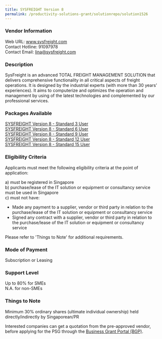```yaml
---
title: SYSFREIGHT Version 8
permalink: /productivity-solutions-grant/solutionrepo/solution1526
---
```


### Vendor Information
Web URL: www.sysfreight.com <br>Contact Hotline: 91097978 <br>Contact Email: lina@sysfreight.com <br>

### Description

SysFreight is an advanced TOTAL FREIGHT MANAGEMENT SOLUTION that delivers comprehensive functionality in all critical aspects of freight operations. It is designed by the industrial experts (with more than 30 years' experiences). It aims to computerize and optimizes the operation and management by using of the latest technologies and complemented by our professional services.

### Packages Available

<a href='https://www.gobusiness.gov.sg/images/psg/DesensitisedSysmagicSoftwareSolutionAnnex3wef20May2021_Part_1.pdf' target='_blank'>SYSFREIGHT Version 8 - Standard 3 User</a><br/>
<a href='https://www.gobusiness.gov.sg/images/psg/DesensitisedSysmagicSoftwareSolutionAnnex3wef20May2021_Part_2.pdf' target='_blank'>SYSFREIGHT Version 8 - Standard 6 User</a><br/>
<a href='https://www.gobusiness.gov.sg/images/psg/DesensitisedSysmagicSoftwareSolutionAnnex3wef20May2021_Part_3.pdf' target='_blank'>SYSFREIGHT Version 8 - Standard 9 User</a><br/>
<a href='https://www.gobusiness.gov.sg/images/psg/DesensitisedSysmagicSoftwareSolutionAnnex3wef20May2021_Part_4.pdf' target='_blank'>SYSFREIGHT Version 8 - Standard 12 User</a><br/>
<a href='https://www.gobusiness.gov.sg/images/psg/DesensitisedSysmagicSoftwareSolutionAnnex3wef20May2021_Part_5.pdf' target='_blank'>SYSFREIGHT Version 8 - Standard 15 User</a><br/>

### Eligibility Criteria

Applicants must meet the following eligibility criteria at the point of application:

a) must be registered in Singapore <br>
b) purchase/lease of the IT solution or equipment or consultancy service must be used in Singapore <br>
c) must not have:
- Made any payment to a supplier, vendor or third party in relation to the purchase/lease of the IT solution or equipment or consultancy service
- Signed any contract with a supplier, vendor or third party in relation to the purchase/lease of the IT solution or equipment or consultancy service

Please refer to 'Things to Note' for additional requirements.

### Mode of Payment
Subscription or Leasing

### Support Level
Up to 80% for SMEs <br>
N.A. for non-SMEs

### Things to Note
Minimum 30% ordinary shares (ultimate individual ownership) held directly/indirectly by Singaporean/PR

Interested companies can get a quotation from the pre-approved vendor, before applying for the PSG through the <a target='_blank' href='https://www.businessgrants.gov.sg/'>Business Grant Portal (BGP)</a>.
